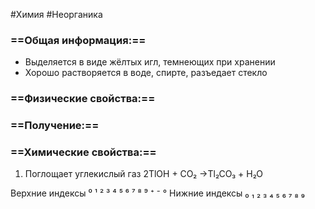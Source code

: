 #Химия #Неорганика 
### ==Общая информация:==
- Выделяется в виде жёлтых игл, темнеющих при хранении
- Хорошо растворяется в воде, спирте, разъедает стекло
### ==Физические свойства:==
### ==Получение:==
### ==Химические свойства:==
1. Поглощает углекислый газ
							2TlOH + CO₂ →Tl₂CO₃ + H₂O

Верхние индексы ⁰ ¹ ² ³ ⁴ ⁵ ⁶ ⁷ ⁸ ⁹ ⁺ ⁻ °
Нижние индексы ₀ ₁ ₂ ₃ ₄ ₅ ₆ ₇ ₈ ₉ 